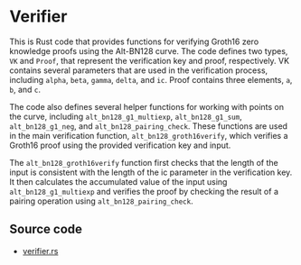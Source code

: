 # Verifier

This is Rust code that provides functions for verifying Groth16 zero knowledge proofs using the Alt-BN128 curve. The code defines two types, `VK` and `Proof`, that represent the verification key and proof, respectively. VK contains several parameters that are used in the verification process, including `alpha`, `beta`, `gamma`, `delta`, and `ic`. Proof contains three elements, `a`, `b`, and `c`.

The code also defines several helper functions for working with points on the curve, including `alt_bn128_g1_multiexp`, `alt_bn128_g1_sum`, `alt_bn128_g1_neg`, and `alt_bn128_pairing_check`. These functions are used in the main verification function, `alt_bn128_groth16verify`, which verifies a Groth16 proof using the provided verification key and input.

The `alt_bn128_groth16verify` function first checks that the length of the input is consistent with the length of the ic parameter in the verification key. It then calculates the accumulated value of the input using `alt_bn128_g1_multiexp` and verifies the proof by checking the result of a pairing operation using `alt_bn128_pairing_check`.

## Source code

* [verifier.rs](https://github.com/zeropoolnetwork/zeropool-substrate/blob/main/pallets/pallet-zeropool/src/verifier.rs)